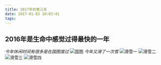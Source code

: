 ```yaml
---
title: 2017年的第三天
date: 2017-01-03 10:03:41
tags:
---
```


## 2016年是生命中感觉过得最快的一年
*今年休闲时间有很多是在国图度过*
![国图](/myblog/img/guotu.jpg)
*今年又滑了一次雪*
![滑雪一](/myblog/img/huaxue1.jpg)
![滑雪二](/myblog/img/huaxue2.jpg)
![滑雪三](/myblog/img/huaxue3.jpg)
![滑雪四](/myblog/img/huaxue4.jpg)
